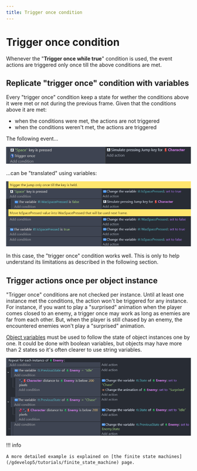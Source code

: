 ```yaml
---
title: Trigger once condition
---
```

# Trigger once condition

Whenever the "**Trigger once while true**" condition is used, the event actions are triggered only once till the above conditions are met. 

## Replicate "trigger once" condition with variables

Every "trigger once" condition keep a state for wether the conditions above it were met or not during the previous frame. Given that the conditions above it are met:
- when the conditions were met, the actions are not triggered
- when the conditions weren't met, the actions are triggered

The following event...

![](trigger-once-key-pressed.png)

...can be "translated" using variables:

![](trigger-once-as-variables.png)

In this case, the "trigger once" condition works well. This is only to help understand its limitations as described in the following section. 

## Trigger actions once per object instance

"Trigger once" conditions are not checked per instance. Until at least one instance met the conditions, the action won't be triggered for any instance. 
For instance, if you want to play a "surprised" animation when the player comes closed to an enemy, a trigger once may work as long as enemies are far from each other. But, when the player is still chased by an enemy, the encountered enemies won't play a "surprised" animation.

[Object variables](/gdevelop5/all-features/variables/object-variables/) must be used to follow the state of object instances one by one.
It could be done with boolean variables, but objects may have more than 2 states so it's often clearer to use string variables.

![](trigger-once-as-fsm.png)

!!! info

    A more detailed example is explained on [the finite state machines](/gdevelop5/tutorials/finite_state_machine) page.
